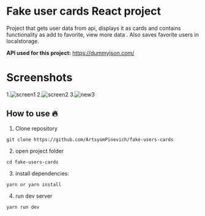 # Fake user cards React project

Project that gets user data from api, displays it as cards and contains functionality as add to favorite, view more data . Also saves favorite users in localstorage. 

**API used for this project:** https://dummyjson.com/

# Screenshots

1.![screen1](https://github.com/ArtsyomPinevich/fake-users-cards/assets/135687842/d9a34f48-e987-4efe-95b5-260adf9f1c9f)
2.![screen2](https://github.com/ArtsyomPinevich/fake-users-cards/assets/135687842/b24a0d8c-fcb3-4ca4-8864-137150c0ee4c)
3.![new3](https://github.com/ArtsyomPinevich/fake-users-cards/assets/135687842/d71d3905-95ac-4e3e-b0c9-685b9914c4fa)


## How to use 🔥

1. Clone repository

```
git clone https://github.com/ArtsyomPinevich/fake-users-cards
```

2. open project folder

```
cd fake-users-cards
```

3. install dependencies:

```
yarn or yarn install
```

4. run dev server

```
yarn run dev
```
